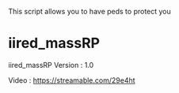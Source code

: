 This script allows you to have peds to protect you

# iired_massRP

iired_massRP
Version : 1.0

Video : https://streamable.com/29e4ht

